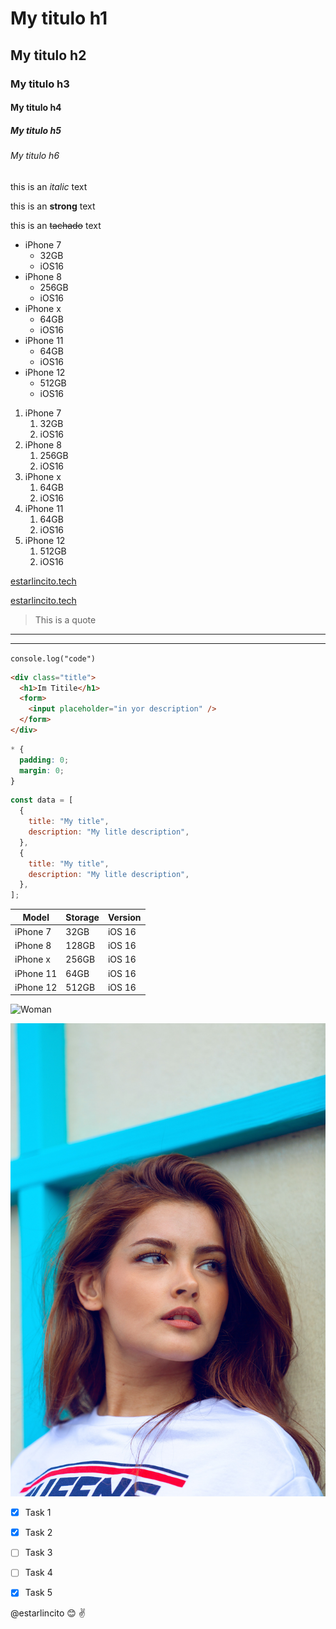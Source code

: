 <!-- headings -->

# My titulo h1

## My titulo h2

### My titulo h3

#### My titulo h4

##### My titulo h5

###### My titulo h6

<!-- italic -->

this is an _italic_ text

<!-- strong -->

this is an **strong** text

<!-- strikethrough -->

this is an ~~tachado~~ text

<!-- UL -->

- iPhone 7
  - 32GB
  - iOS16
- iPhone 8
  - 256GB
  - iOS16
- iPhone x
  - 64GB
  - iOS16
- iPhone 11
  - 64GB
  - iOS16
- iPhone 12
  - 512GB
  - iOS16

<!-- OL -->

1. iPhone 7
   1. 32GB
   2. iOS16
2. iPhone 8
   1. 256GB
   2. iOS16
3. iPhone x
   1. 64GB
   2. iOS16
4. iPhone 11
   1. 64GB
   2. iOS16
5. iPhone 12
   1. 512GB
   2. iOS16

<!-- LINK     -->

[estarlincito.tech](https://estarlincito.tech)

[estarlincito.tech](https://estarlincito.tech "title")

<!-- QUOTE -->

> This is a quote

<!-- line -->

---

---

<!-- ONE CODE LINE -->

`console.log("code")`

<!-- MULTIPLE CODE LINE -->

```html
<div class="title">
  <h1>Im Titile</h1>
  <form>
    <input placeholder="in yor description" />
  </form>
</div>
```

```css
* {
  padding: 0;
  margin: 0;
}
```

```javascript
const data = [
  {
    title: "My title",
    description: "My litle description",
  },
  {
    title: "My title",
    description: "My litle description",
  },
];
```

<!-- Tablas -->

| Model     | Storage | Version |
| --------- | ------- | ------- |
| iPhone 7  | 32GB    | iOS 16  |
| iPhone 8  | 128GB   | iOS 16  |
| iPhone x  | 256GB   | iOS 16  |
| iPhone 11 | 64GB    | iOS 16  |
| iPhone 12 | 512GB   | iOS 16  |

<!-- Imagen -->

<!-- Imagen netword -->

![Woman](https://images.unsplash.com/photo-1515886657613-9f3515b0c78f?ixlib=rb-4.0.3&ixid=MnwxMjA3fDB8MHxwaG90by1wYWdlfHx8fGVufDB8fHx8&auto=format&fit=crop&w=840&q=80)

<!-- Imagen local -->

![Woman](./6W4F62sN_yI.jpg "title")

<!-- Only Github -->

* [x] Task 1
* [x] Task 2
* [ ] Task 3
* [ ] Task 4 
* [x] Task 5


@estarlincito :blush: :v:
